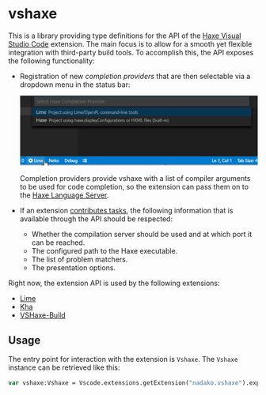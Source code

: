 # vshaxe

This is a library providing type definitions for the API of the [Haxe Visual Studio Code](https://marketplace.visualstudio.com/items?itemName=nadako.vshaxe) extension. The main focus is to allow for a smooth yet flexible integration with third-party build tools. To accomplish this, the API exposes the following functionality:

- Registration of new _completion providers_ that are then selectable via a dropdown menu in the status bar:

  ![](images/completionProviders.png)

  Completion providers provide vshaxe with a list of compiler arguments to be used for code completion, so the extension can pass them on to the [Haxe Language Server](https://github.com/vshaxe/haxe-languageserver).

- If an extension [contributes tasks](http://vshaxe.github.io/vscode-extern/VscodeWorkspace.html?#registerTaskProvider), the following information that is available through the API should be respected:
    - Whether the compilation server should be used and at which port it can be reached.
    - The configured path to the Haxe executable.
    - The list of problem matchers.
    - The presentation options.

Right now, the extension API is used by the following extensions:
  - [Lime](https://marketplace.visualstudio.com/items?itemName=openfl.lime-vscode-extension)
  - [Kha](https://marketplace.visualstudio.com/items?itemName=kodetech.kha)
  - [VSHaxe-Build](https://github.com/vshaxe/vshaxe-build/tree/master/src/vshaxeBuild/extension)

## Usage

The entry point for interaction with the extension is `Vshaxe`. The `Vshaxe` instance can be retrieved like this:

```haxe
var vshaxe:Vshaxe = Vscode.extensions.getExtension("nadako.vshaxe").exports;
```
